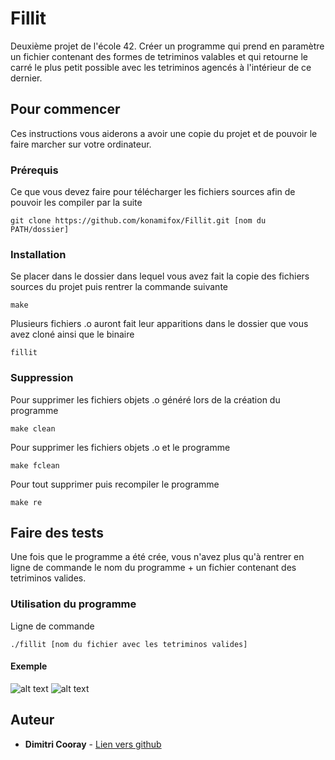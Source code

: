 # Fillit

Deuxième projet de l'école 42. Créer un programme qui prend en paramètre un fichier contenant des formes de tetriminos 
valables et qui retourne le carré le plus petit possible avec les tetriminos agencés à l'intérieur de ce dernier.

## Pour commencer

Ces instructions vous aiderons a avoir une copie du projet et de pouvoir le faire marcher sur votre ordinateur.

### Prérequis

Ce que vous devez faire pour télécharger les fichiers sources afin de pouvoir les compiler par la suite

```
git clone https://github.com/konamifox/Fillit.git [nom du PATH/dossier]
```

### Installation

Se placer dans le dossier dans lequel vous avez fait la copie des fichiers sources du projet puis rentrer la commande suivante

```
make
```
Plusieurs fichiers .o auront fait leur apparitions dans le dossier que vous avez cloné ainsi que le binaire

```
fillit
```
### Suppression

Pour supprimer les fichiers objets .o généré lors de la création du programme

```
make clean
```

Pour supprimer les fichiers objets .o et le programme

```
make fclean
```

Pour tout supprimer puis recompiler le programme

```
make re
```

## Faire des tests

Une fois que le programme a été crée, vous n'avez plus qu'à rentrer en ligne de commande le nom du programme + un fichier 
contenant des tetriminos valides.

### Utilisation du programme

Ligne de commande

```
./fillit [nom du fichier avec les tetriminos valides]
```

#### Exemple
![alt text](https://raw.githubusercontent.com/konamifox/photo/master/photo_test.jpeg?token=AT6ePLdyDWRdumIfA3G4WJ4yxZEdUQvnks5acdSfwA%3D%3D)
![alt text](https://raw.githubusercontent.com/konamifox/photo/master/photo_fillit.jpeg?token=AT6ePJCvWGLdFVn0s8ZSIKsoj5WQt_7eks5acdRtwA%3D%3D)

## Auteur

* **Dimitri Cooray** - [Lien vers github](https://github.com/konamifox)
